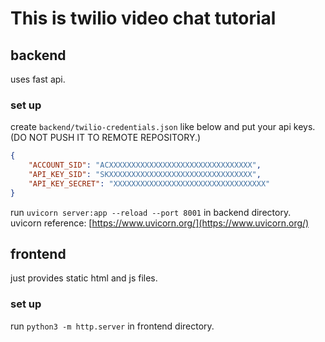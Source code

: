 # This is twilio video chat tutorial

## backend
uses fast api.  
### set up  
create `backend/twilio-credentials.json` like below and put your api keys.(DO NOT PUSH IT TO REMOTE REPOSITORY.)
```json:backend/twilio-credentials.json
{
    "ACCOUNT_SID": "ACXXXXXXXXXXXXXXXXXXXXXXXXXXXXXXXX",
    "API_KEY_SID": "SKXXXXXXXXXXXXXXXXXXXXXXXXXXXXXXXX",
    "API_KEY_SECRET": "XXXXXXXXXXXXXXXXXXXXXXXXXXXXXXXXXX"
}
```

run `uvicorn server:app --reload --port 8001` in backend directory.  
uvicorn reference: [https://www.uvicorn.org/](https://www.uvicorn.org/)

## frontend
just provides static html and js files.  
### set up
run `python3 -m http.server` in frontend directory.